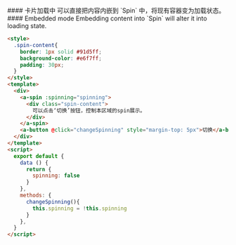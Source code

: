 <cn>
#### 卡片加载中
可以直接把内容内嵌到 `Spin` 中，将现有容器变为加载状态。
</cn>

<us>
#### Embedded mode
Embedding content into `Spin` will alter it into loading state.
</us>

```html
<style>
  .spin-content{
    border: 1px solid #91d5ff;
    background-color: #e6f7ff;
    padding: 30px;
  }
</style>
<template>
  <div>
    <a-spin :spinning="spinning">
      <div class="spin-content">
        可以点击‘切换’按钮，控制本区域的spin展示。
      </div>
    </a-spin>
    <a-button @click="changeSpinning" style="margin-top: 5px">切换</a-button>
  </div>
</template>
<script>
  export default {
    data () {
      return {
        spinning: false
      }
    },
    methods: {
      changeSpinning(){
        this.spinning = !this.spinning
      }
    },
  }
</script>
```
